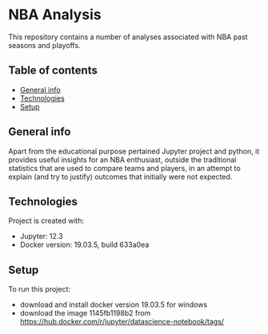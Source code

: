 # NBA Analysis
This repository contains a number of analyses associated with NBA past seasons and playoffs.

## Table of contents
* [General info](#general-info)
* [Technologies](#technologies)
* [Setup](#setup)

## General info
Apart from the educational purpose pertained Jupyter project and python, it provides useful insights for an NBA enthusiast, outside the traditional statistics that are used to compare teams and players, in an attempt to explain (and try to justify) outcomes that initially were not expected.   
	
## Technologies
Project is created with:
* Jupyter: 12.3 
* Docker version: 19.03.5, build 633a0ea
	
## Setup
To run this project: 
* download and install docker version 19.03.5 for windows 
* download the image 1145fb1198b2 from https://hub.docker.com/r/jupyter/datascience-notebook/tags/